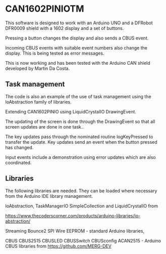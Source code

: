 # CAN1602PINIOTM

This software is designed to work with an Arduino UNO and a DFRobot DFR0009 shield with a 1602 display and a set of buttons.

Pressing a button changes the display and also sends a CBUS event.

Incoming CBUS events with suitable event numbers also change the display. This is being tested as error messages.

This is now working and has been tested with the Arduino CAN shield developed by Martin Da Costa.

## Task management

The code is also an example of the use of task management using the IoAbstraction family of libraries.

Extending CAN1602PINIO using LiquidCrystalIO DrawingEvent.

The updating of the screen is done through the DrawingEvent so that all screen updates are done in one task..

The key updates pass through the nominated routine logKeyPressed to transfer the update. Key updates send an event when the button pressed has changed.

Input events include a demonstration using error updates which are also coordinated.

## Libraries

The following libraries are needed. They can be loaded where necessary from the Arduino IDE library management.

IoAbstraction, TaskManagerIO SimpleCollection and LiquidCrystalIO from 

https://www.thecoderscorner.com/products/arduino-libraries/io-abstraction/

Streaming Bounce2 SPI Wire EEPROM - standard Arduino libraries,

CBUS CBUS2515 CBUSLED CBUSSwitch CBUSconfig ACAN2515  - Arduino CBUS libraries from https://github.com/MERG-DEV

